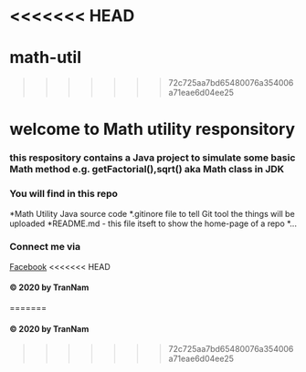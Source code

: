 <<<<<<< HEAD
=======
# math-util
>>>>>>> 72c725aa7bd65480076a354006a71eae6d04ee25
# welcome to Math utility responsitory
### this respository contains a Java project to simulate some basic Math method e.g. getFactorial(),sqrt() aka Math class in JDK
### You will find in this repo
*Math Utility Java source code
*.gitinore file to tell Git tool the things will be uploaded
*README.md - this file itseft to show the home-page of a repo
*...


### Connect me via
[Facebook](https://facebook.com)
<<<<<<< HEAD
#### © 2020 by TranNam
=======
#### © 2020 by TranNam
>>>>>>> 72c725aa7bd65480076a354006a71eae6d04ee25
